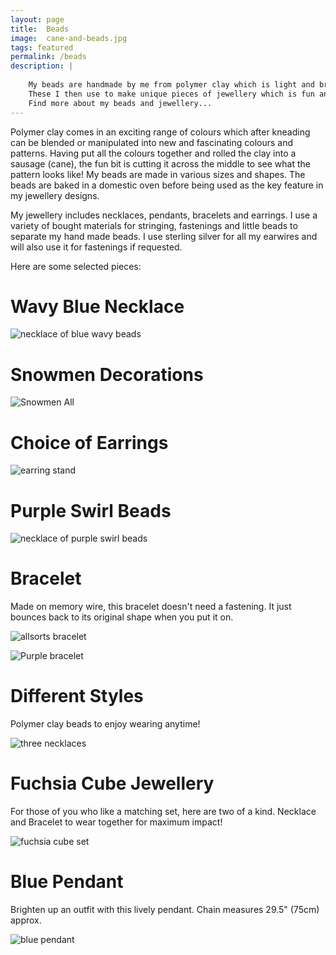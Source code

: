 ```yaml
---
layout: page
title:  Beads
image:  cane-and-beads.jpg
tags: featured
permalink: /beads
description: |
    
    My beads are handmade by me from polymer clay which is light and brightly coloured.
    These I then use to make unique pieces of jewellery which is fun and easy to wear, and available to purchase.
    Find more about my beads and jewellery...
---
```


Polymer clay comes in an exciting range of colours which after kneading can be blended or manipulated into new and fascinating colours and patterns.  Having put all the colours together and rolled the clay into a sausage (cane), the fun bit is cutting it across the middle to see what the pattern looks like!
My beads are made in various sizes and shapes. The beads are baked in a domestic oven before being used as the key feature in my jewellery designs.

My jewellery includes necklaces, pendants, bracelets and earrings. I use a variety of bought materials for stringing, fastenings and little beads to separate my hand made beads. I use sterling silver for all my earwires and will also use it for fastenings if requested.

Here are some selected pieces:

# Wavy Blue Necklace

![necklace of blue wavy beads](/images/Blue-Wavy.jpg)

# Snowmen Decorations

![Snowmen All](/images/Snowmen-All.jpg)

# Choice of Earrings

![earring stand](/images/Earring-Stand.jpg)

# Purple Swirl Beads

![necklace of purple swirl beads](/images/Purple-Swirl.jpg)

# Bracelet

Made on memory wire, this bracelet doesn't need a fastening. It just bounces back to its original shape when you put it on.

![allsorts bracelet](/images/Allsorts-Bracelet.jpg)

![Purple bracelet](/images/Purple-Bracelet.jpg)

# Different Styles

Polymer clay beads to enjoy wearing anytime!

![three necklaces](/images/Three-Necklaces.jpg)

# Fuchsia Cube Jewellery

For those of you who like a matching set, here are two of a kind.
Necklace and Bracelet to wear together for maximum impact!

![fuchsia cube set](/images/Fuchsia-Cubes.jpg)

# Blue Pendant

Brighten up an outfit with this lively pendant. 
Chain measures 29.5" (75cm) approx.

![blue pendant](/images/Blue-Pendant.jpg)
